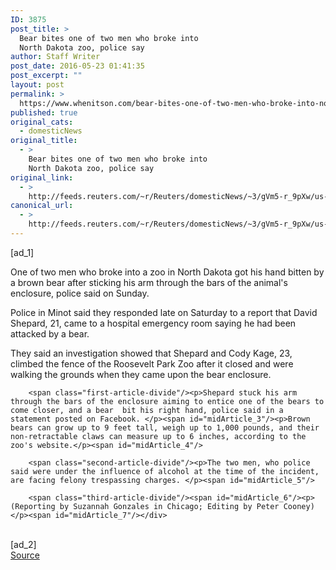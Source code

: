 ```yaml
---
ID: 3875
post_title: >
  Bear bites one of two men who broke into
  North Dakota zoo, police say
author: Staff Writer
post_date: 2016-05-23 01:41:35
post_excerpt: ""
layout: post
permalink: >
  https://www.whenitson.com/bear-bites-one-of-two-men-who-broke-into-north-dakota-zoo-police-say/
published: true
original_cats:
  - domesticNews
original_title:
  - >
    Bear bites one of two men who broke into
    North Dakota zoo, police say
original_link:
  - >
    http://feeds.reuters.com/~r/Reuters/domesticNews/~3/gVm5-r_9pXw/us-north-dakota-bear-idUSKCN0YD0XD
canonical_url:
  - >
    http://feeds.reuters.com/~r/Reuters/domesticNews/~3/gVm5-r_9pXw/us-north-dakota-bear-idUSKCN0YD0XD
---
```

 [ad_1]
<br><div id="articleText">
<span id="midArticle_start"/>

<span class="focusParagraph" readability="4"><p><span class="articleLocatio&lt;/span&gt;n">One of two men who broke into a zoo in North Dakota got his hand bitten by a brown bear after sticking his arm through the bars of the animal's enclosure, police said on Sunday.</span></p></span><span id="midArticle_0"/><p>Police in Minot said they responded late on Saturday to a report that David Shepard, 21, came to a hospital emergency room saying he had been attacked by a bear.</p><span id="midArticle_1"/><p>They said an investigation showed that Shepard and Cody Kage, 23, climbed the fence of the Roosevelt Park Zoo after it closed and were walking the grounds when they came upon the bear enclosure. </p><span id="midArticle_2"/>
        
        <span class="first-article-divide"/><p>Shepard stuck his arm through the bars of the enclosure aiming to entice one of the bears to come closer, and a bear  bit his right hand, police said in a statement posted on Facebook. </p><span id="midArticle_3"/><p>Brown bears can grow up to 9 feet tall, weigh up to 1,000 pounds, and their non-retractable claws can measure up to 6 inches, according to the zoo's website.</p><span id="midArticle_4"/>
        
        <span class="second-article-divide"/><p>The two men, who police said were under the influence of alcohol at the time of the incident, are facing felony trespassing charges. </p><span id="midArticle_5"/>
        
        <span class="third-article-divide"/><span id="midArticle_6"/><p> (Reporting by Suzannah Gonzales in Chicago; Editing by Peter Cooney)</p><span id="midArticle_7"/></div>
<br>[ad_2]
<br><a href="http://feeds.reuters.com/~r/Reuters/domesticNews/~3/gVm5-r_9pXw/us-north-dakota-bear-idUSKCN0YD0XD">Source </a>